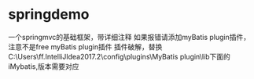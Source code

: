 # springdemo
一个springmvc的基础框架，带详细注释
如果报错请添加myBatis plugin插件，注意不是free myBatis plugin插件
插件破解，替换C:\Users\ff\.IntelliJIdea2017.2\config\plugins\MyBatis plugin\lib下面的iMybatis,版本需要对应